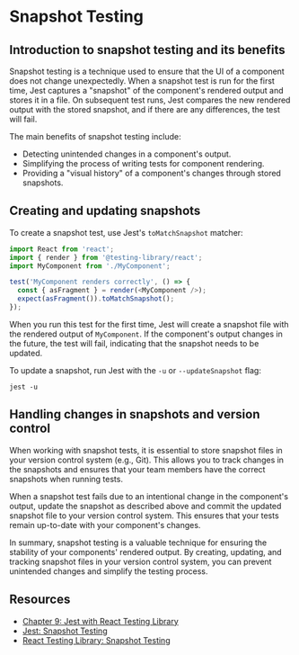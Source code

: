 # Snapshot Testing

## Introduction to snapshot testing and its benefits
Snapshot testing is a technique used to ensure that the UI of a component does not change unexpectedly. When a snapshot test is run for the first time, Jest captures a "snapshot" of the component's rendered output and stores it in a file. On subsequent test runs, Jest compares the new rendered output with the stored snapshot, and if there are any differences, the test will fail.

The main benefits of snapshot testing include:

- Detecting unintended changes in a component's output.
- Simplifying the process of writing tests for component rendering.
- Providing a "visual history" of a component's changes through stored snapshots.

## Creating and updating snapshots
To create a snapshot test, use Jest's `toMatchSnapshot` matcher:

```js
import React from 'react';
import { render } from '@testing-library/react';
import MyComponent from './MyComponent';

test('MyComponent renders correctly', () => {
  const { asFragment } = render(<MyComponent />);
  expect(asFragment()).toMatchSnapshot();
});
```

When you run this test for the first time, Jest will create a snapshot file with the rendered output of `MyComponent`. If the component's output changes in the future, the test will fail, indicating that the snapshot needs to be updated.

To update a snapshot, run Jest with the `-u` or `--updateSnapshot` flag:

`jest -u`

## Handling changes in snapshots and version control
When working with snapshot tests, it is essential to store snapshot files in your version control system (e.g., Git). This allows you to track changes in the snapshots and ensures that your team members have the correct snapshots when running tests.

When a snapshot test fails due to an intentional change in the component's output, update the snapshot as described above and commit the updated snapshot file to your version control system. This ensures that your tests remain up-to-date with your component's changes.

In summary, snapshot testing is a valuable technique for ensuring the stability of your components' rendered output. By creating, updating, and tracking snapshot files in your version control system, you can prevent unintended changes and simplify the testing process.

## Resources
- [Chapter 9: Jest with React Testing Library](docs/chapter-9.md)
- [Jest: Snapshot Testing](https://jestjs.io/docs/en/snapshot-testing)
- [React Testing Library: Snapshot Testing](https://testing-library.com/docs/react-testing-library/example-intro)